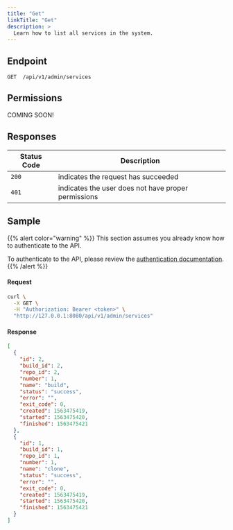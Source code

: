 ```yaml
---
title: "Get"
linkTitle: "Get"
description: >
  Learn how to list all services in the system.
---
```


## Endpoint

```
GET  /api/v1/admin/services
```

## Permissions

COMING SOON!

## Responses

| Status Code | Description                                         |
| ----------- | --------------------------------------------------- |
| `200`       | indicates the request has succeeded                 |
| `401`       | indicates the user does not have proper permissions |

## Sample

{{% alert color="warning" %}}
This section assumes you already know how to authenticate to the API.

To authenticate to the API, please review the [authentication documentation](/docs/reference/api/authentication/).
{{% /alert %}}

#### Request

```sh
curl \
  -X GET \
  -H "Authorization: Bearer <token>" \
  "http://127.0.0.1:8080/api/v1/admin/services"
```

#### Response

```json
[
  {
    "id": 2,
    "build_id": 2,
    "repo_id": 2,
    "number": 1,
    "name": "build",
    "status": "success",
    "error": "",
    "exit_code": 0,
    "created": 1563475419,
    "started": 1563475420,
    "finished": 1563475421
  },
  {
    "id": 1,
    "build_id": 1,
    "repo_id": 1,
    "number": 1,
    "name": "clone",
    "status": "success",
    "error": "",
    "exit_code": 0,
    "created": 1563475419,
    "started": 1563475420,
    "finished": 1563475421
  }
]
```
